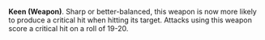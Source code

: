 **Keen (Weapon)**. Sharp or better-balanced, this weapon is now more likely to produce a critical hit when hitting its target. Attacks using this weapon score a critical hit on a roll of 19-20.